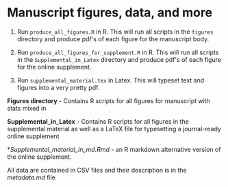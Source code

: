 # Manuscript figures, data, and more

1. Run `produce_all_figures.R` in R. This will run all scripts in the `figures` directory and produce pdf's of each figure for the manuscript body.

2. Run `produce_all_figures_for_supplement.R` in R. This will run all scripts in the `Supplemental_in_Latex` directory and produce pdf's of each figure for the online supplement.

3. Run `supplemental_material.tex` in Latex. This will typeset text and figures into a very pretty pdf.

**Figures directory** - Contains R scripts for all figures for manuscript with stats mixed in

**Supplemental_in_Latex** - Contains R scripts for all figures in the supplemental material as well as a LaTeX file for typesetting a journal-ready online supplement 

**Supplemental_material_in_md.Rmd* - an R markdown alternative version of the online supplement. 

All data are contained in CSV files and their description is in the *metadata.md* file
